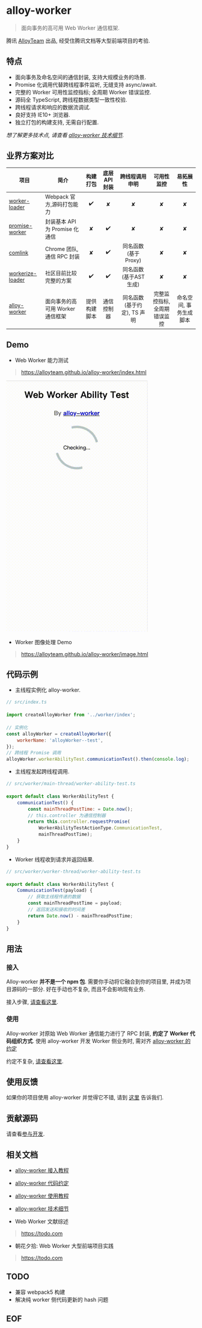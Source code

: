 # alloy-worker

> 面向事务的高可用 Web Worker 通信框架.

腾讯 [AlloyTeam](https://github.com/AlloyTeam) 出品, 经受住腾讯文档等大型前端项目的考验.

## 特点

* 面向事务及命名空间的通信封装, 支持大规模业务的场景.
* Promise 化调用代替跨线程事件监听, 无缝支持 async/await.
* 完整的 Worker 可用性监控指标; 全周期 Worker 错误监控.
* 源码全 TypeScript, 跨线程数据类型一致性校验.
* 跨线程请求和响应的数据流调试.
* 良好支持 IE10+ 浏览器.
* 独立打包的构建支持, 无需自行配置.

*想了解更多技术点, 请查看 [alloy-worker 技术细节][alloy-worker 技术细节].*

## 业界方案对比

| 项目 | 简介 | 构建打包 | 底层API封装 | 跨线程调用申明 | 可用性监控 | 易拓展性 |
| - | - | :-: | :-: | :-: | :-: | :-: |
| [worker-loader](https://github.com/webpack-contrib/worker-loader) | Webpack 官方,源码打包能力 | ✔️ | ✘ | ✘ | ✘ | ✘ |
| [promise-worker](https://github.com/nolanlawson/promise-worker) | 封装基本 API 为 Promise 化通信 | ✘ | ✔️ | ✘ | ✘ | ✘ |
| [comlink](https://github.com/GoogleChromeLabs/comlink) | Chrome 团队, 通信 RPC 封装 | ✘ | ✔️ | 同名函数(基于Proxy) | ✘ | ✘ |
| [workerize-loader](https://github.com/developit/workerize-loader) | 社区目前比较完整的方案 | ✔️ | ✔️ | 同名函数(基于AST生成) | ✘ | ✘ |
| [alloy-worker](https://github.com/AlloyTeam/alloy-worker) | 面向事务的高可用 Worker 通信框架 | 提供构建脚本 | 通信️控制器 | 同名函数(基于约定), TS 声明 | 完整监控指标, 全周期错误监控 | 命名空间, 事务生成脚本 |

## Demo
* Web Worker 能力测试
> https://alloyteam.github.io/alloy-worker/index.html

![](./docs/img/worker-ability-test.gif)

* Worker 图像处理 Demo
> https://alloyteam.github.io/alloy-worker/image.html

## 代码示例

* 主线程实例化 alloy-worker.

```js
// src/index.ts

import createAlloyWorker from '../worker/index';

// 实例化
const alloyWorker = createAlloyWorker({
    workerName: 'alloyWorker--test',
});
// 跨线程 Promise 调用
alloyWorker.workerAbilityTest.communicationTest().then(console.log);
```

* 主线程发起跨线程调用.

```js
// src/worker/main-thread/worker-ability-test.ts

export default class WorkerAbilityTest {
    communicationTest() {
        const mainThreadPostTime: = Date.now();
        // this.controller 为通信控制器
        return this.controller.requestPromise(
            WorkerAbilityTestActionType.CommunicationTest,
            mainThreadPostTime);
    }
}
```

* Worker 线程收到请求并返回结果.

```js
// src/worker/worker-thread/worker-ability-test.ts

export default class WorkerAbilityTest {
    CommunicationTest(payload) {
        // 获取主线程传递的数据
        const mainThreadPostTime = payload;
        // 返回发送和接收的时间差
        return Date.now() - mainThreadPostTime;
    }
}
```

## 用法

### 接入

Alloy-worker **并不是一个 npm 包**. 需要你手动将它融合到你的项目里, 并成为项目源码的一部分. 好在手动也不复杂, 而且不会影响现有业务.

接入步骤, [请查看这里][alloy-worker 接入教程].

### 使用

Alloy-worker 对原始 Web Worker 通信能力进行了 RPC 封装, **约定了 Worker 代码组织方式**. 使用 alloy-worker 开发 Worker 侧业务时, 需对齐 [alloy-worker 的约定][alloy-worker 代码约定]

约定不复杂, [请查看这里][alloy-worker 使用教程].

## 使用反馈

如果你的项目使用 alloy-worker 并觉得它不错, 请到 [这里](https://github.com/AlloyTeam/alloy-worker/issues/1) 告诉我们.

## 贡献源码

请查看[参与开发](./CONTRIBUTING.md).

## 相关文档

[alloy-worker 接入教程]: ./docs/alloy-worker%20%E6%8E%A5%E5%85%A5%E6%95%99%E7%A8%8B.md
* [alloy-worker 接入教程][alloy-worker 接入教程]

[alloy-worker 代码约定]: ./docs/alloy-worker%20%E4%BB%A3%E7%A0%81%E7%BA%A6%E5%AE%9A.md
* [alloy-worker 代码约定][alloy-worker 代码约定]

[alloy-worker 使用教程]: ./docs/alloy-worker%20%E4%BD%BF%E7%94%A8%E6%95%99%E7%A8%8B.md
* [alloy-worker 使用教程][alloy-worker 使用教程]

[alloy-worker 技术细节]: ./docs/alloy-worker%20%E6%8A%80%E6%9C%AF%E7%BB%86%E8%8A%82.md
* [alloy-worker 技术细节][alloy-worker 技术细节]

* Web Worker 文献综述
> https://todo.com

* 朝花夕拾: Web Worker 大型前端项目实践
> https://todo.com

## TODO
* 兼容 webpack5 构建
* 解决纯 worker 侧代码更新的 hash 问题

## EOF
